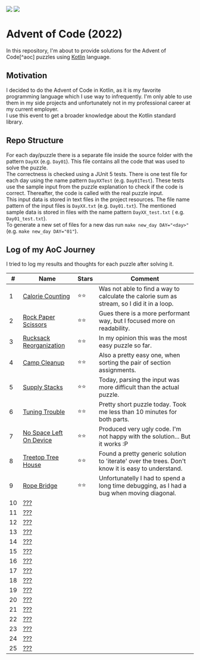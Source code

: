 ![](https://img.shields.io/static/v1?label=%F0%9F%93%85%20Completed%20Days&message=9&color=blue&style=flat-square)
![](https://img.shields.io/static/v1?label=%E2%AD%90%20Gained%20Stars&message=18&color=yellow&style=flat-square)

# Advent of Code (2022)

In this repository, I'm about to provide solutions for the Advent of Code[^aoc] puzzles using [Kotlin][kotlin] language.

## Motivation

I decided to do the Advent of Code in Kotlin, as it is my favorite programming language which I use way to infrequently.
I'm only
able to use them in my side projects and unfortunately not in my professional career at my current employer.  
I use this event to get a broader knowledge about the Kotlin standard library.

## Repo Structure

For each day/puzzle there is a separate file inside the source folder with the pattern `DayXX` (e.g. `Day01`). This file
contains
all the code that was used to solve the puzzle.  
The correctness is checked using a JUnit 5 tests. There is one test file for each day using the name
pattern `DayXXTest` (e.g.
`Day01Test`). These tests use the sample input from the puzzle explanation to check if the code is correct. Thereafter,
the
code is called with the real puzzle input.  
This input data is stored in text files in the project resources. The file name pattern of the input files
is `DayXX.txt`
(e.g. `Day01.txt`). The mentioned sample data is stored in files with the name pattern `DayXX_test.txt` (
e.g. `Day01_test.txt`).  
To generate a new set of files for a new das run `make new_day DAY="<day>"` (e.g. `make new_day DAY="01"`).

## Log of my AoC Journey

I tried to log my results and thoughts for each puzzle after solving it.

| #   | Name                         | Stars | Comment                                                                                           |
| --- |------------------------------|-------|---------------------------------------------------------------------------------------------------|
| 1   | [Calorie Counting][1]        | ⭐⭐    | Was not able to find a way to calculate the calorie sum as stream, so I did it in a loop.         |
| 2   | [Rock Paper Scissors][2]     | ⭐⭐    | Gues there is a more performant way, but I focused more on readability.                           |
| 3   | [Rucksack Reorganization][3] | ⭐⭐    | In my opinion this was the most easy puzzle so far.                                               |
| 4   | [Camp Cleanup][4]            | ⭐⭐    | Also a pretty easy one, when sorting the pair of section assignments.                             |
| 5   | [Supply Stacks][5]           | ⭐⭐    | Today, parsing the input was more difficult than the actual puzzle.                               |
| 6   | [Tuning Trouble][6]          | ⭐⭐    | Pretty short puzzle today. Took me less than 10 minutes for both parts.                           |
| 7   | [No Space Left On Device][7] | ⭐⭐    | Produced very ugly code. I'm not happy with the solution... But it works :P                       |
| 8   | [Treetop Tree House][8]      | ⭐⭐    | Found a pretty generic solution to 'iterate' over the trees. Don't know it is easy to understand. |
| 9   | [Rope Bridge][9]             | ⭐⭐    | Unfortunatelly I had to spend a long time debugging, as I had a bug when moving diagonal.         |
| 10  | [???][10]                    |       |                                                                                                   |
| 11  | [???][11]                    |       |                                                                                                   |
| 12  | [???][12]                    |       |                                                                                                   |
| 13  | [???][13]                    |       |                                                                                                   |
| 14  | [???][14]                    |       |                                                                                                   |
| 15  | [???][15]                    |       |                                                                                                   |
| 16  | [???][16]                    |       |                                                                                                   |
| 17  | [???][17]                    |       |                                                                                                   |
| 18  | [???][18]                    |       |                                                                                                   |
| 19  | [???][19]                    |       |                                                                                                   |
| 20  | [???][20]                    |       |                                                                                                   |
| 21  | [???][21]                    |       |                                                                                                   |
| 22  | [???][22]                    |       |                                                                                                   |
| 23  | [???][23]                    |       |                                                                                                   |
| 24  | [???][24]                    |       |                                                                                                   |
| 25  | [???][24]                    |       |                                                                                                   |

[aoc]: https://adventofcode.com
[kotlin]: https://kotlinlang.org

[1]: https://adventofcode.com/2022/day/1
[2]: https://adventofcode.com/2022/day/2
[3]: https://adventofcode.com/2022/day/3
[4]: https://adventofcode.com/2022/day/4
[5]: https://adventofcode.com/2022/day/5
[6]: https://adventofcode.com/2022/day/6
[7]: https://adventofcode.com/2022/day/7
[8]: https://adventofcode.com/2022/day/8
[9]: https://adventofcode.com/2022/day/9
[10]: https://adventofcode.com/2022/day/10
[11]: https://adventofcode.com/2022/day/11
[12]: https://adventofcode.com/2022/day/12
[13]: https://adventofcode.com/2022/day/13
[14]: https://adventofcode.com/2022/day/14
[15]: https://adventofcode.com/2022/day/15
[16]: https://adventofcode.com/2022/day/16
[17]: https://adventofcode.com/2022/day/17
[18]: https://adventofcode.com/2022/day/18
[19]: https://adventofcode.com/2022/day/19
[20]: https://adventofcode.com/2022/day/20
[21]: https://adventofcode.com/2022/day/21
[22]: https://adventofcode.com/2022/day/22
[23]: https://adventofcode.com/2022/day/23
[24]: https://adventofcode.com/2022/day/24
[25]: https://adventofcode.com/2022/day/25

